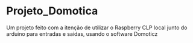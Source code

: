 # Projeto_Domotica
Um projeto feito com a itenção de utilizar o Raspberry CLP local junto do arduino para entradas e saidas, usando o software Domoticz
